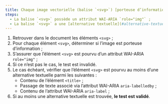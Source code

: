 ```yaml
---
title: Chaque image vectorielle (balise `<svg>`) [porteuse d’information](#image-porteuse-d-information), vérifie-t-elle ces conditions ?
steps:
  - La balise `<svg>` possède un attribut WAI-ARIA `role="img"` ;
  - La balise `<svg>` a une [alternative textuelle](#alternative-textuelle-image).
---
```


1. Retrouver dans le document les éléments `<svg>` ;
2. Pour chaque élément `<svg>`, déterminer si l’image est porteuse d’information ;
3. S’assurer que l’élément `<svg>` est pourvu d’un attribut WAI-ARIA `role="img"` ;
4. Si ce n’est pas le cas, le test est invalidé.
5. Le cas échéant, vérifier que l’élément `<svg>` est pourvu au moins d’une alternative textuelle parmi les suivantes :
   - Contenu de l’élément `<title>` ;
   - Passage de texte associé via l’attribut WAI-ARIA `aria-labelledby` ;
   - Contenu de l’attribut WAI-ARIA `aria-label` ;
6. Si au moins une alternative textuelle est trouvée, **le test est validé**.
